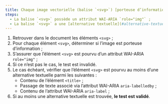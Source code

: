 ```yaml
---
title: Chaque image vectorielle (balise `<svg>`) [porteuse d’information](#image-porteuse-d-information), vérifie-t-elle ces conditions ?
steps:
  - La balise `<svg>` possède un attribut WAI-ARIA `role="img"` ;
  - La balise `<svg>` a une [alternative textuelle](#alternative-textuelle-image).
---
```


1. Retrouver dans le document les éléments `<svg>` ;
2. Pour chaque élément `<svg>`, déterminer si l’image est porteuse d’information ;
3. S’assurer que l’élément `<svg>` est pourvu d’un attribut WAI-ARIA `role="img"` ;
4. Si ce n’est pas le cas, le test est invalidé.
5. Le cas échéant, vérifier que l’élément `<svg>` est pourvu au moins d’une alternative textuelle parmi les suivantes :
   - Contenu de l’élément `<title>` ;
   - Passage de texte associé via l’attribut WAI-ARIA `aria-labelledby` ;
   - Contenu de l’attribut WAI-ARIA `aria-label` ;
6. Si au moins une alternative textuelle est trouvée, **le test est validé**.
